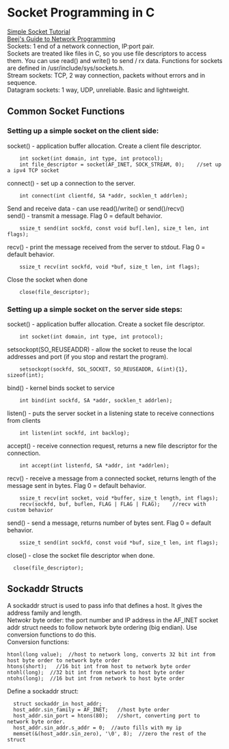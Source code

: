 # Socket Programming in C      
[Simple Socket Tutorial](http://www.cs.rpi.edu/~moorthy/Courses/os98/Pgms/socket.html)     
[Beej's Guide to Network Programming](https://beej.us/guide/bgnet/)   
Sockets: 1 end of a network connection, IP:port pair.    
Sockets are treated like files in C, so you use file descriptors to access them. You can use read() and write() to send / rx data. Functions for sockets are defined in /usr/include/sys/sockets.h.    
Stream sockets: TCP, 2 way connection, packets without errors and in sequence.   
Datagram sockets: 1 way, UDP, unreliable. Basic and lightweight.    
## Common Socket Functions    
### Setting up a simple socket on the client side:      
socket() - application buffer allocation. Create a client file descriptor.    

        int socket(int domain, int type, int protocol);  
        int file_descriptor = socket(AF_INET, SOCK_STREAM, 0);    //set up a ipv4 TCP socket    

connect() - set up a connection to the server. 

        int connect(int clientfd, SA *addr, socklen_t addrlen);    

Send and receive data - can use read()/write() or send()/recv()     
send() - transmit a message. Flag 0 = default behavior.    

        ssize_t send(int sockfd, const void buf[.len], size_t len, int flags); 

recv() - print the message received from the server to stdout. Flag 0 = default behavior.    

        ssize_t recv(int sockfd, void *buf, size_t len, int flags); 

Close the socket when done  

        close(file_descriptor); 

### Setting up a simple socket on the server side steps: 
socket() - application buffer allocation. Create a socket file descriptor.     

        int socket(int domain, int type, int protocol);   
setsockopt(SO_REUSEADDR) - allow the socket to reuse the local addresses and port (if you stop and restart the program).    

        setsockopt(sockfd, SOL_SOCKET, SO_REUSEADDR, &(int){1}, sizeof(int);   

bind() - kernel binds socket to service  

        int bind(int sockfd, SA *addr, socklen_t addrlen);    

listen() - puts the server socket in a listening state to receive connections from clients    

        int listen(int sockfd, int backlog);    

accept() - receive connection request, returns a new file descriptor for the connection.    

        int accept(int listenfd, SA *addr, int *addrlen);  
recv() - receive a message from a connected socket, returns length of the message sent in bytes. Flag 0 = default behavior.      

        ssize_t recv(int socket, void *buffer, size_t length, int flags);
        recv(sockfd, buf, buflen, FLAG | FLAG | FLAG);    //recv with custom behavior  

send() - send a message, returns number of bytes sent. Flag 0 = default behavior.     

        ssize_t send(int sockfd, const void *buf, size_t len, int flags); 

close() - close the socket file descriptor when done.   

      close(file_descriptor); 


## Sockaddr Structs    
A sockaddr struct is used to pass info that defines a host. It gives the address family and length.    
Netwokr byte order: the port number and IP address in the AF_INET socket addr struct needs to follow network byte ordering (big endian). Use conversion functions to do this.      
Conversion functions:   
```
htonl(long value);  //host to network long, converts 32 bit int from host byte order to network byte order   
htons(short);   //16 bit int from host to network byte order   
ntohl(long);  //32 bit int from network to host byte order   
ntohs(long);  //16 but int from network to host byte order 
```
Define a sockaddr struct:    
```
  struct sockaddr_in host_addr; 
  host_addr.sin_family = AF_INET;   //host byte order   
  host_addr.sin_port = htons(80);   //short, converting port to network byte order.    
  host_addr.sin_addr.s_addr = 0;  //auto fills with my ip  
  memset(&(host_addr.sin_zero), '\0', 8);  //zero the rest of the struct
```
